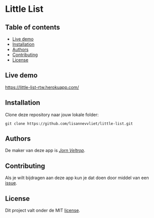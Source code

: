 # Little List

## Table of contents
  - [Live demo](#live-demo)
  - [Installation](#installation)
  - [Authors](#authors)
  - [Contributing](#contributing)
  - [License](#license)

## Live demo
https://little-list-rtw.herokuapp.com/

## Installation
Clone deze repository naar jouw lokale folder:
```
git clone https://github.com/lisannevvliet/little-list.git
```

## Authors
De maker van deze app is [*Jorn Veltrop*](https://github.com/jornveltrop).

## Contributing
Als je wilt bijdragen aan deze app kun je dat doen door middel van een [issue](https://github.com/lisannevvliet/little-list/issues).

## License
Dit project valt onder de MIT [license](https://github.com/lisannevvliet/little-list/blob/main/LICENSE).
